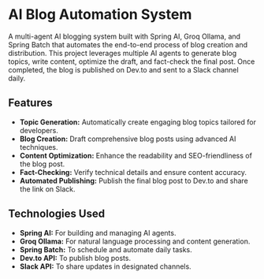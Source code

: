 # AI Blog Automation System

A multi-agent AI blogging system built with Spring AI, Groq Ollama, and Spring Batch that automates the end-to-end
process of blog creation and distribution. This project leverages multiple AI agents to generate blog topics, write
content, optimize the draft, and fact-check the final post. Once completed, the blog is published on Dev.to and sent to a Slack channel daily.

## Features

- **Topic Generation:** Automatically create engaging blog topics tailored for developers.
- **Blog Creation:** Draft comprehensive blog posts using advanced AI techniques.
- **Content Optimization:** Enhance the readability and SEO-friendliness of the blog post.
- **Fact-Checking:** Verify technical details and ensure content accuracy.
- **Automated Publishing:** Publish the final blog post to Dev.to and share the link on  Slack.

## Technologies Used

- **Spring AI:** For building and managing AI agents.
- **Groq Ollama:** For natural language processing and content generation.
- **Spring Batch:** To schedule and automate daily tasks.
- **Dev.to API:** To publish blog posts.
- **Slack API:** To share updates in designated channels.
